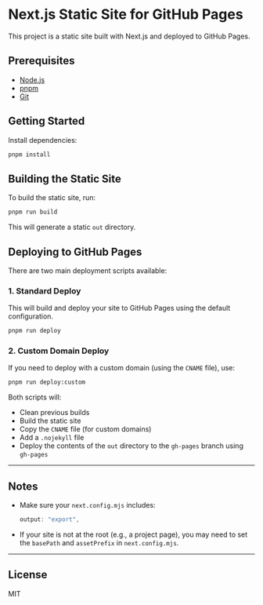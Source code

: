 # Next.js Static Site for GitHub Pages

This project is a static site built with Next.js and deployed to GitHub Pages.

## Prerequisites
- [Node.js](https://nodejs.org/)
- [pnpm](https://pnpm.io/)
- [Git](https://git-scm.com/)

## Getting Started

Install dependencies:
```sh
pnpm install
```

## Building the Static Site

To build the static site, run:
```sh
pnpm run build
```
This will generate a static `out` directory.

## Deploying to GitHub Pages

There are two main deployment scripts available:

### 1. Standard Deploy
This will build and deploy your site to GitHub Pages using the default configuration.
```sh
pnpm run deploy
```

### 2. Custom Domain Deploy
If you need to deploy with a custom domain (using the `CNAME` file), use:
```sh
pnpm run deploy:custom
```

Both scripts will:
- Clean previous builds
- Build the static site
- Copy the `CNAME` file (for custom domains)
- Add a `.nojekyll` file
- Deploy the contents of the `out` directory to the `gh-pages` branch using `gh-pages`

---

## Notes
- Make sure your `next.config.mjs` includes:
  ```js
  output: "export",
  ```
- If your site is not at the root (e.g., a project page), you may need to set the `basePath` and `assetPrefix` in `next.config.mjs`.

---

## License
MIT 
